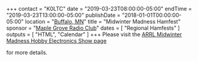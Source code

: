 +++
contact = "K0LTC"
date = "2019-03-23T08:00:00-05:00"
endTime = "2019-03-23T13:00:00-05:00"
publishDate = "2018-01-01T00:00:00-05:00"
location = "[Buffalo, MN](http://www.arrl.org/hamfests/midwinter-madness-2)"
title = "Midwinter Madness Hamfest"
sponsor = "[Maple Grove Radio Club](http://k0ltc.org)"
dates = [ "Regional Hamfests" ]
outputs = [ "HTML", "Calendar" ]
+++
Please visit the
[ARRL Midwinter Madness Hobby Electronics Show page](http://www.arrl.org/hamfests/midwinter-madness-hobby-electronics-show-7)
<!--
 or the
[K0LTC.org Midwinter Madness page](http://k0ltc.org/mwm.html)
-->
for more details.

<!--
* [Hamfest Flyer](http://k0ltc.org/content/Mailer-18.pdf)
* [Table Order Form](http://k0ltc.org/content/TableForm.pdf)
* [Table Availability Contact](mailto:swap@k0ltc.org)
-->
